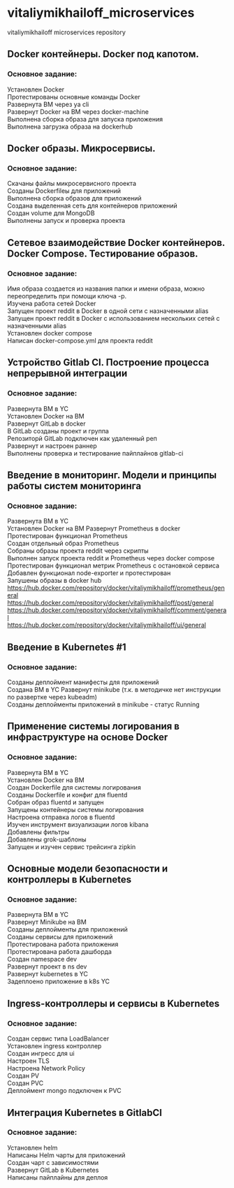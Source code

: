 # vitaliymikhailoff_microservices  
vitaliymikhailoff microservices repository  

## Docker контейнеры. Docker под капотом.  

### Основное задание:  
Установлен Docker  
Протестированы основные команды Docker  
Развернута ВМ через ya cli  
Развернут Docker на ВМ через docker-machine  
Выполнена сборка образа для запуска приложения  
Выполнена загрузка образа на dockerhub  

## Docker образы. Микросервисы.  

### Основное задание:  
Скачаны файлы микросервисного проекта  
Созданы Dockerfileы для приложений  
Выполнена сборка образов для приложений  
Создана выделенная сеть для контейнеров приложений  
Создан volume для MongoDB  
Выполнены запуск и проверка проекта  

## Сетевое взаимодействие Docker контейнеров. Docker Compose. Тестирование образов.  

### Основное задание:  
Имя образа создается из названия папки и имени образа, можно переопределить при помощи ключа -p.  
Изучена работа сетей Docker  
Запущен проект reddit в Docker в одной сети с назначенными alias  
Запущен проект reddit в Docker с использованием нескольких сетей с назначенными alias  
Установлен docker compose  
Написан docker-compose.yml для проекта reddit  

## Устройство Gitlab CI. Построение процесса непрерывной интеграции  

### Основное задание:  
Развернута ВМ в YC  
Установлен Docker на ВМ  
Развернут GitLab в docker  
В GitLab созданы проект и группа  
Репозиторй GitLab подключен как удаленный реп  
Развернут и настроен раннер  
Выполнены проверка и тестирование пайплайнов gitlab-ci  

## Введение в мониторинг. Модели и принципы работы систем мониторинга  

### Основное задание:  
Развернута ВМ в YC  
Установлен Docker на ВМ 
Развернут Prometheus в docker  
Протестирован функционал Prometheus  
Создан отдельный образ Prometheus  
Собраны образы проекта reddit через скрипты  
Выполнен запуск проекта reddit и Prometheus через docker compose  
Протестирован функционал метрик Prometheus с остановкой сервиса  
Добавлен функционал node-exporter и протестирован  
Запушены образы в docker hub  
https://hub.docker.com/repository/docker/vitaliymikhailoff/prometheus/general  
https://hub.docker.com/repository/docker/vitaliymikhailoff/post/general  
https://hub.docker.com/repository/docker/vitaliymikhailoff/comment/general  
https://hub.docker.com/repository/docker/vitaliymikhailoff/ui/general  


## Введение в Kubernetes #1   

### Основное задание:  
Созданы деплоймент манифесты для приложений  
Создана ВМ в YC 
Развернут minikube (т.к. в методичке нет инструкции по развертке через kubeadm)  
Созданы деплойменты приложений в minikube - статус Running  

## Применение системы логирования в инфраструктуре на основе Docker     

### Основное задание: 
Развернута ВМ в YC  
Установлен Docker на ВМ  
Создан Dockerfile для системы логирования  
Созданы Dockerfile и конфиг для fluentd  
Cобран образ fluentd и запущен  
Запущены контейнеры системы логирования  
Настроена отправка логов в fluentd  
Изучен инструмент визуализации логов kibana  
Добавлены фильтры  
Добавлены grok-шаблоны  
Запущен и изучен сервис трейсинга zipkin  

## Основные модели безопасности и контроллеры в Kubernetes     

### Основное задание: 
Развернута ВМ в YC  
Развернут Minikube на ВМ  
Созданы деплойменты для приложений  
Созданы сервисы для приложений  
Протестирована работа приложения  
Протестирована работа дашборда  
Создан namespace dev  
Развернут проект в ns dev  
Развернут kubernetes в YC  
Задеплоено приложение в k8s YC  

## Ingress-контроллеры и сервисы в Kubernetes     

### Основное задание: 
Создан сервис типа LoadBalancer  
Установлен ingress контроллер  
Создан ингресс для ui  
Настроен TLS  
Настроена Network Policy  
Создан PV  
Создан PVC  
Деплоймент mongo подключен к PVC  

## Интеграция Kubernetes в GitlabCI       

### Основное задание: 
Установлен helm  
Написаны Helm чарты для приложений  
Создан чарт с зависимостями  
Развернут GitLab в Kubernetes  
Написаны пайплайны для деплоя  
